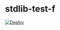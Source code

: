 # stdlib-test-f

[![Deploy](http://f.jacobb.us/deploy/github@dev/button/)](http://f.jacobb.us/deploy/github@dev/ref/)
